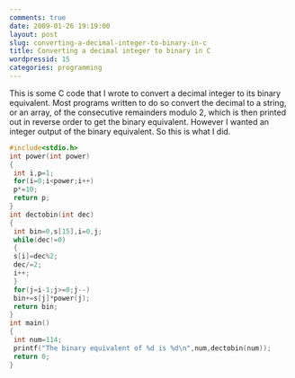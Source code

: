 ```yaml
---
comments: true
date: 2009-01-26 19:19:00
layout: post
slug: converting-a-decimal-integer-to-binary-in-c
title: Converting a decimal integer to binary in C
wordpressid: 15
categories: programming
---
```


This is some C code that I wrote to convert a decimal integer to its binary equivalent. Most programs written to do so convert the decimal to a string, or an array, of the consecutive remainders modulo 2, which is then printed out in reverse order to get the binary equivalent. However I wanted an integer output of the binary equivalent. So this is what I did.


```c
#include<stdio.h>
int power(int power)
{
 int i,p=1;
 for(i=0;i<power;i++)
 p*=10;
 return p;
}
int dectobin(int dec)
{
 int bin=0,s[15],i=0,j;
 while(dec!=0)
 {
 s[i]=dec%2;
 dec/=2;
 i++;
 }
 for(j=i-1;j>=0;j--)
 bin+=s[j]*power(j);
 return bin;
}
int main()
{
 int num=114;
 printf("The binary equivalent of %d is %d\n",num,dectobin(num));
 return 0;
}
```
